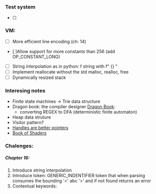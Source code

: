 ### Test system

- [ ]

### VM:

- [ ] More efficient line encoding (ch: 14)
- [ ]Allow support for more constants than 256 (add OP_CONSTANT_LONG)
- [ ] String interpolation as in python: f string with f" {} "
- [ ] Implement reallocate without the std malloc, realloc, free
- [ ] Dynamically resized stack

### Interesing notes

- Finite state machines -> Trie data structure
- Dragon book: the compiler designer [Dragon Book](https://en.wikipedia.org/wiki/Compilers:_Principles,_Techniques,_and_Tools):
  - converting REGEX to DFA (deterministic finite automaton)
- Heap data struture
- Visitor pattern?
- [Handles are better pointers](https://floooh.github.io/2018/06/17/handles-vs-pointers.html)
- [Book of Shaders](https://thebookofshaders.com/02/)

### Chalenges:

##### Chapter 16:

1. Introduce string interpolation
2. Introduce token: GENERIC_INDENTIFIER token that when parsing consumes the bounding '<' abc '>' and if not found returns an error
3. Contextual keywords:
